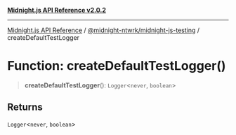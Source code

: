 [**Midnight.js API Reference v2.0.2**](../../../README.md)

***

[Midnight.js API Reference](../../../packages.md) / [@midnight-ntwrk/midnight-js-testing](../README.md) / createDefaultTestLogger

# Function: createDefaultTestLogger()

> **createDefaultTestLogger**(): `Logger`\<`never`, `boolean`\>

## Returns

`Logger`\<`never`, `boolean`\>
